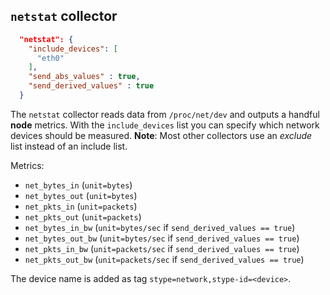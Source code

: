 
## `netstat` collector

```json
  "netstat": {
    "include_devices": [
      "eth0"
    ],
    "send_abs_values" : true,
    "send_derived_values" : true
  }
```

The `netstat` collector reads data from `/proc/net/dev` and outputs a handful **node** metrics. With the `include_devices` list you can specify which network devices should be measured. **Note**: Most other collectors use an _exclude_ list instead of an include list.

Metrics:
* `net_bytes_in` (`unit=bytes`)
* `net_bytes_out` (`unit=bytes`)
* `net_pkts_in` (`unit=packets`)
* `net_pkts_out` (`unit=packets`)
* `net_bytes_in_bw` (`unit=bytes/sec` if `send_derived_values == true`)
* `net_bytes_out_bw` (`unit=bytes/sec` if `send_derived_values == true`)
* `net_pkts_in_bw` (`unit=packets/sec` if `send_derived_values == true`)
* `net_pkts_out_bw` (`unit=packets/sec` if `send_derived_values == true`)

The device name is added as tag `stype=network,stype-id=<device>`.

